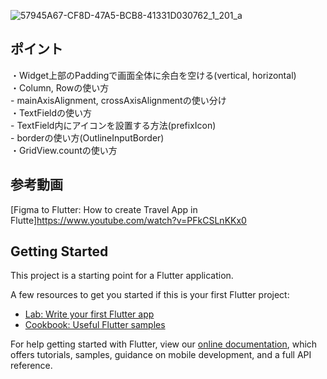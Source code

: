 ![57945A67-CF8D-47A5-BCB8-41331D030762_1_201_a](https://user-images.githubusercontent.com/73986840/116980437-3161d600-ad01-11eb-8e64-741e59e17948.jpeg)



## ポイント

・Widget上部のPaddingで画面全体に余白を空ける(vertical, horizontal)<br>
・Column, Rowの使い方<br>
    - mainAxisAlignment, crossAxisAlignmentの使い分け<br>
・TextFieldの使い方<br>
    - TextField内にアイコンを設置する方法(prefixIcon)<br>
    - borderの使い方(OutlineInputBorder)<br>
・GridView.countの使い方<br>

## 参考動画

[Figma to Flutter: How to create Travel App in Flutte]https://www.youtube.com/watch?v=PFkCSLnKKx0





## Getting Started

This project is a starting point for a Flutter application.

A few resources to get you started if this is your first Flutter project:

- [Lab: Write your first Flutter app](https://flutter.dev/docs/get-started/codelab)
- [Cookbook: Useful Flutter samples](https://flutter.dev/docs/cookbook)

For help getting started with Flutter, view our
[online documentation](https://flutter.dev/docs), which offers tutorials,
samples, guidance on mobile development, and a full API reference.
